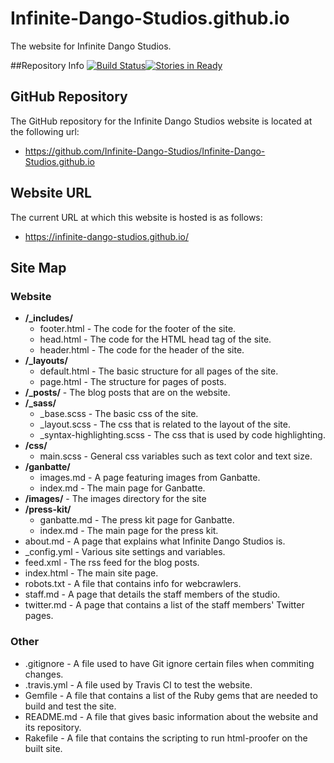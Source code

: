# Infinite-Dango-Studios.github.io
The website for Infinite Dango Studios.

##Repository Info
[![Build Status](https://travis-ci.org/Infinite-Dango-Studios/Infinite-Dango-Studios.github.io.png)](https://travis-ci.org/Infinite-Dango-Studios/Infinite-Dango-Studios.github.io)[![Stories in Ready](https://badge.waffle.io/Infinite-Dango-Studios/Infinite-Dango-Studios.github.io.png?label=ready&title=Ready)](http://waffle.io/Infinite-Dango-Studios/Infinite-Dango-Studios.github.io)

## GitHub Repository
The GitHub repository for the Infinite Dango Studios website is located at the following url:

- https://github.com/Infinite-Dango-Studios/Infinite-Dango-Studios.github.io

## Website URL
The current URL at which this website is hosted is as follows:

- https://infinite-dango-studios.github.io/

## Site Map
### Website
- **/_includes/**
   - footer.html - The code for the footer of the site.
   - head.html - The code for the HTML head tag of the site.
   - header.html - The code for the header of the site.
- **/_layouts/**
   - default.html - The basic structure for all pages of the site.
   - page.html - The structure for pages of posts.
- **/_posts/** - The blog posts that are on the website.
- **/_sass/**
   - _base.scss - The basic css of the site.
   - _layout.scss - The css that is related to the layout of the site.
   - _syntax-highlighting.scss - The css that is used by code highlighting.
- **/css/**
   - main.scss - General css variables such as text color and text size.
- **/ganbatte/**
   - images.md - A page featuring images from Ganbatte.
   - index.md - The main page for Ganbatte.
- **/images/** - The images directory for the site
- **/press-kit/**
   - ganbatte.md - The press kit page for Ganbatte.
   - index.md - The main page for the press kit.
- about.md - A page that explains what Infinite Dango Studios is.
- _config.yml - Various site settings and variables.
- feed.xml - The rss feed for the blog posts.
- index.html - The main site page.
- robots.txt - A file that contains info for webcrawlers.
- staff.md - A page that details the staff members of the studio.
- twitter.md - A page that contains a list of the staff members' Twitter pages.

### Other
- .gitignore - A file used to have Git ignore certain files when commiting changes.
- .travis.yml - A file used by Travis CI to test the website.
- Gemfile - A file that contains a list of the Ruby gems that are needed to build and test the site.
- README.md - A file that gives basic information about the website and its repository.
- Rakefile - A file that contains the scripting to run html-proofer on the built site.
